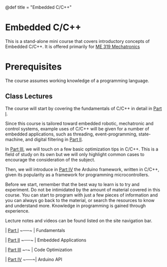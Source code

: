 @def title = "Embedded C/C++"
<!-- @def tags = ["syntax", "code"] -->
<!-- @def hascode = true -->
# Embedded C/C++

<!-- \tableofcontents -->

This is a stand-alone mini course that covers introductory concepts of Embedded C/C++. It is offered primarily for [ME 319 Mechatronics](https://alsaibie.github.io/me319)

# Prerequisites
The course assumes working knowledge of a programming language.

## Class Lectures

The course will start by covering the fundamentals of C/C++ in detail in [Part I](part_i/introduction/index.html). 

Since this course is tailored toward embedded robotic, mechatronic and control systems, example uses of C/C++ will be given for a number of embedded applications, such as threading, event-programming, state-machine, and digital filtering in [Part II](part_ii/introduction/index.html).

In [Part III](part_iii/introduction/index.html), we will touch on a few basic optimization tips in C/C++. This is a field of study on its own but we will only highlight common cases to encourage the consideration of the subject.

Then, we will introduce in [Part IV](part_iv/introduction/index.html) the Arduino framework, written in C/C++, given its popularity as a framework for programming microcontrollers.

<!-- Finally, we will introduce the Robot-Operation-System framework (ROS), which is an increasingly popular framework written primarily in C++ and Python.  -->

Before we start, remember that the best way to learn is to try and experiment. Do not be intimidated by the amount of material covered in this course. You can start to program with just a few pieces of information and you can always go back to the material, or search the resources to know and understand more. Knowledge in programming is gained through experience. 

Lecture notes and videos can be found listed on the site navigation bar.

| [Part I](part_i/introduction/index.html)   ~~~&ensp;&ensp;&ensp;~~~ |  Fundamentals

| [Part II](part_ii/introduction/index.html) ~~~&emsp;&ensp;~~~ | Embedded Applications

| [Part III](part_iii/introduction/index.html) ~~~&ensp;~~~ | Code Optimization

| [Part IV](part_iv/introduction/index.html) ~~~&ensp;&ensp;&ensp;~~~| Arduino API

